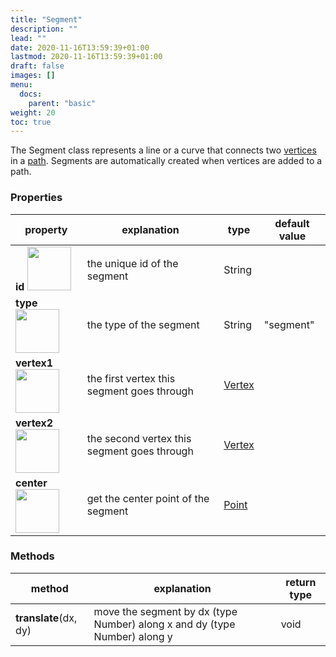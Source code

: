 ```yaml
---
title: "Segment"
description: ""
lead: ""
date: 2020-11-16T13:59:39+01:00
lastmod: 2020-11-16T13:59:39+01:00
draft: false
images: []
menu:
  docs:
    parent: "basic"
weight: 20
toc: true
---
```


The Segment class represents a line or a curve that connects two [vertices](../vertex/) in a [path](../../mark/path/). Segments are automatically created when vertices are added to a path. 

### Properties
| property |  explanation   | type | default value |
| --- | --- | --- | --- |
|**id** <img width="70px" src="../../readonly.png">| the unique id of the segment | String |  | 
|**type** <img width="70px" src="../../readonly.png"> | the type of the segment | String | "segment" | 
|**vertex1** <img width="70px" src="../../readonly.png">| the first vertex this segment goes through | [Vertex](../vertex/) |  | 
|**vertex2** <img width="70px" src="../../readonly.png"> | the second vertex this segment goes through | [Vertex](../vertex/) | | 
|**center** <img width="70px" src="../../readonly.png">| get the center point of the segment | [Point](../point/)  |

### Methods
| method |  explanation   | return type |
| --- | --- | --- |
| **translate**(dx, dy) | move the segment by dx (type Number) along x and dy (type Number) along y | void |
